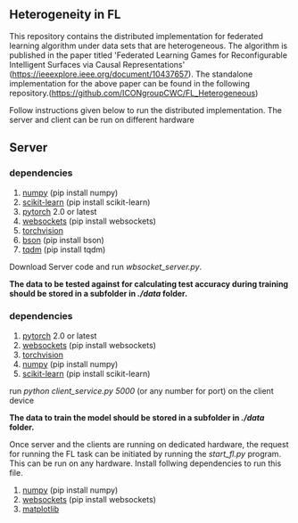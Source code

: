 ## Heterogeneity in FL
This repository contains the distributed implementation for federated learning algorithm under data sets that are heterogeneous. The algorithm is published in the paper titled 'Federated Learning Games for Reconfigurable Intelligent Surfaces via Causal Representations' (https://ieeexplore.ieee.org/document/10437657). The standalone implementation for the above paper can be found in the following repository.(https://github.com/ICONgroupCWC/FL_Heterogeneous) 

Follow instructions given below to run the distributed implementation. The server and client can be run on different hardware

## Server
### dependencies

1. [numpy](https://numpy.org/install/) (pip install numpy)  
2. [scikit-learn](https://scikit-learn.org/stable/install.html) (pip install scikit-learn)
3. [pytorch](https://pytorch.org/) 2.0 or latest
4. [websockets](https://websockets.readthedocs.io/en/stable/intro/index.html#installation) (pip install websockets)
5. [torchvision](https://pypi.org/project/torchvision/)
6. [bson](https://pypi.org/project/bson/) (pip install bson)
7. [tqdm](https://pypi.org/project/tqdm/) (pip install tqdm)

Download Server code and run *wbsocket_server.py*. 

**The data to be tested against for calculating test accuracy during training should be stored in a subfolder in _./data_ folder.** 

### dependencies

1. [pytorch](https://pytorch.org/) 2.0 or latest
2. [websockets](https://websockets.readthedocs.io/en/stable/intro/index.html#installation) (pip install websockets)
3. [torchvision](https://pypi.org/project/torchvision/)
4. [numpy](https://numpy.org/install/) (pip install numpy)  
5. [scikit-learn](https://scikit-learn.org/stable/install.html) (pip install scikit-learn)

run *python client_service.py 5000* (or any number for port) on the client device

**The data to train the model should be stored in a subfolder in _./data_ folder.** 

Once server and the clients are running on dedicated hardware, the request for running the FL task can be initiated by running the *start_fl.py* program. This can be run on any hardware. Install follwing dependencies to run this file.

1. [numpy](https://numpy.org/install/) (pip install numpy)  
2. [websockets](https://websockets.readthedocs.io/en/stable/intro/index.html#installation) (pip install websockets)
3. [matplotlib](https://matplotlib.org/stable/install/index.html)